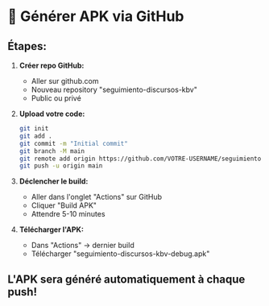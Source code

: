 # 📱 Générer APK via GitHub

## Étapes:

1. **Créer repo GitHub:**
   - Aller sur github.com
   - Nouveau repository "seguimiento-discursos-kbv"
   - Public ou privé

2. **Upload votre code:**
   ```bash
   git init
   git add .
   git commit -m "Initial commit"
   git branch -M main
   git remote add origin https://github.com/VOTRE-USERNAME/seguimiento-discursos-kbv.git
   git push -u origin main
   ```

3. **Déclencher le build:**
   - Aller dans l'onglet "Actions" sur GitHub
   - Cliquer "Build APK"
   - Attendre 5-10 minutes

4. **Télécharger l'APK:**
   - Dans "Actions" → dernier build
   - Télécharger "seguimiento-discursos-kbv-debug.apk"

## L'APK sera généré automatiquement à chaque push!